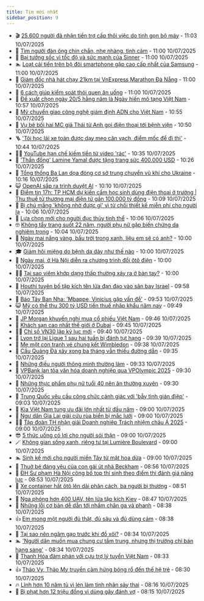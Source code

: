 ```yaml
---
title: Tim mới nhất
sidebar_position: 9
---
```


<!-- vnexpress-tin-moi-nhat:START -->
- 🎬 [25.600 người đã nhận tiền trợ cấp thôi việc do tinh gọn bộ máy](https://vnexpress.net/25-600-nguoi-da-nhan-tien-tro-cap-thoi-viec-do-tinh-gon-bo-may-4912627.html) - 11:03 10/07/2025
- 🐎 [Tìm người đàn ông chín chắn, nhẹ nhàng, tình cảm](https://vnexpress.net/tim-nguoi-dan-ong-chin-chan-nhe-nhang-tinh-cam-4912348.html) - 11:00 10/07/2025
- 🦍 [Bại tướng sốc vì tốc độ và sức mạnh của Sinner](https://vnexpress.net/bai-tuong-soc-vi-toc-do-va-suc-manh-cua-sinner-4912629.html) - 11:00 10/07/2025
- 🏊 [Loạt cải tiến trên bộ đôi smartphone gập cao cấp nhất của Samsung](https://vnexpress.net/loat-cai-tien-tren-bo-doi-smartphone-gap-cao-cap-nhat-cua-samsung-4912653.html) - 11:00 10/07/2025
- 🎊 [Giám đốc nhà hát chạy 21km tại VnExpress Marathon Đà Nẵng](https://vnexpress.net/giam-doc-nha-hat-chay-21km-tai-vnexpress-marathon-da-nang-4912423.html) - 11:00 10/07/2025
- 🎃 [6 cách giúp kiểm soát thói quen ăn uống](https://vnexpress.net/6-cach-giup-kiem-soat-thoi-quen-an-uong-4912366.html) - 11:00 10/07/2025
- 🧰 [Đề xuất chọn ngày 20/5 hằng năm là Ngày hiến mô tạng Việt Nam](https://vnexpress.net/de-xuat-chon-ngay-20-5-hang-nam-la-ngay-hien-mo-tang-viet-nam-4912641.html) - 10:57 10/07/2025
- 🔭 [Mỹ chuyển giao công nghệ giám định ADN cho Việt Nam](https://vnexpress.net/my-chuyen-giao-cong-nghe-giam-dinh-adn-cho-viet-nam-4912599.html) - 10:55 10/07/2025
- 🫶 [Vụ bê bối hai MC giả Thái tử Anh gọi điện thoại tới bệnh viện](https://vnexpress.net/vu-be-boi-hai-mc-gia-thai-tu-anh-goi-dien-thoai-toi-benh-vien-4912610.html) - 10:50 10/07/2025
- 🪜 [&#39;Tôi học lái xe toàn được dạy mẹo căn vạch, điểm mốc để đi thi&#39;](https://vnexpress.net/sat-hach-lai-xe-hoc-lai-oto-mat-bao-lau-hoc-lai-oto-o-dau-hoc-lai-hoc-lai-xe-oto-mat-bao-nhieu-tien-toi-hoc-lai-xe-toan-duoc-day-meo-can-vach-diem-moc-de-di-thi-4912549.html) - 10:44 10/07/2025
- 👨‍🏫 [YouTube hạn chế kiếm tiền từ video &#39;rác&#39;](https://vnexpress.net/youtube-han-che-kiem-tien-tu-video-rac-4912592.html) - 10:35 10/07/2025
- 🎊 [&#39;Thần đồng&#39; Lamine Yamal được tặng trang sức 400.000 USD](https://vnexpress.net/than-dong-lamine-yamal-duoc-tang-trang-suc-400-000-usd-4912643.html) - 10:26 10/07/2025
- 🎊 [Tổng thống Ba Lan dọa đóng cơ sở trung chuyển vũ khí cho Ukraine](https://vnexpress.net/tong-thong-ba-lan-doa-dong-co-so-trung-chuyen-vu-khi-cho-ukraine-4912588.html) - 10:16 10/07/2025
- 😺 [OpenAI sắp ra trình duyệt AI](https://vnexpress.net/openai-sap-ra-trinh-duyet-ai-4912392.html) - 10:10 10/07/2025
- 🐘 [Điểm tin 17h: TP HCM dự kiến cấm học sinh dùng điện thoại ở trường | Thu thuế từ thương mại điện tử gần 100.000 tỷ đồng](https://vnexpress.net/diem-tin-17h-tp-hcm-du-kien-cam-hoc-sinh-dung-dien-thoai-o-truong-thu-thue-tu-thuong-mai-dien-tu-gan-100-000-ty-dong-4912654.html) - 10:09 10/07/2025
- 🌁 [Bị chú mắng &#39;không nhờ được gì&#39; vì từ chối thiết kế miễn phí cho người lạ](https://vnexpress.net/thiet-ke-nha-ho-hang-nho-va-chu-ho-cau-vi-toi-khong-thiet-ke-nha-giup-dong-nghiep-cua-chu-4912528.html) - 10:06 10/07/2025
- 🐲 [Lựa chọn mới cho người đục thủy tinh thể](https://vnexpress.net/lua-chon-moi-cho-nguoi-duc-thuy-tinh-the-4912559.html) - 10:06 10/07/2025
- 🤓 [Không tẩy trang suốt 22 năm, người phụ nữ gặp biến chứng da nghiêm trọng](https://vnexpress.net/khong-tay-trang-suot-22-nam-nguoi-phu-nu-gap-bien-chung-da-nghiem-trong-4912636.html) - 10:04 10/07/2025
- 💪 [Ngày mai nắng vàng, bầu trời trong xanh, liệu em sẽ có anh?](https://vnexpress.net/ngay-mai-nang-vang-bau-troi-trong-xanh-lieu-em-se-co-anh-4912349.html) - 10:00 10/07/2025
- 🎓 [Giảm hôi miệng do bệnh dạ dày như thế nào](https://vnexpress.net/giam-hoi-mieng-do-benh-da-day-nhu-the-nao-4912596.html) - 10:00 10/07/2025
- 🫣 [Ngày mai, ở Hà Nội diễn ra chương trình đổi ôtô điện](https://vnexpress.net/ngay-mai-o-ha-noi-dien-ra-chuong-trinh-doi-oto-dien-4912562.html) - 10:00 10/07/2025
- 🧑‍💻 [Tại sao viêm khớp dạng thấp thường xảy ra ở bàn tay?](https://vnexpress.net/tai-sao-viem-khop-dang-thap-thuong-xay-ra-o-ban-tay-4912421.html) - 10:00 10/07/2025
- 🐲 [Houthi tuyên bố tập kích tên lửa đạn đạo vào sân bay Israel](https://vnexpress.net/houthi-tuyen-bo-tap-kich-ten-lua-dan-dao-vao-san-bay-israel-4912612.html) - 09:58 10/07/2025
- 🌝 [Báo Tây Ban Nha: &#39;Mbappe, Vinicius gặp vấn đề&#39;](https://vnexpress.net/bao-tay-ban-nha-mbappe-vinicius-gap-van-de-4912617.html) - 09:53 10/07/2025
- 😺 [Mỹ có thể thu 300 tỷ USD tiền thuế nhập khẩu năm nay](https://vnexpress.net/my-co-the-thu-300-ty-usd-tien-thue-nhap-khau-nam-nay-4912572.html) - 09:49 10/07/2025
- 🐎 [JP Morgan khuyến nghị mua cổ phiếu Việt Nam](https://vnexpress.net/jp-morgan-khuyen-nghi-mua-co-phieu-viet-nam-4912491.html) - 09:46 10/07/2025
- 🎡 [Khách sạn cao nhất thế giới ở Dubai](https://vnexpress.net/khach-san-cao-nhat-the-gioi-o-dubai-4912569.html) - 09:45 10/07/2025
- 👨‍🏫 [Chỉ số VN30 lập kỷ lục mới](https://vnexpress.net/chung-khoan-hom-nay-10-7-chi-so-vn30-len-muc-cao-nhat-lich-su-4912587.html) - 09:40 10/07/2025
- 🦆 [Lyon trở lại Ligue 1 sau hai tuần bị đánh tụt hạng](https://vnexpress.net/lyon-tro-lai-ligue-1-sau-hai-tuan-bi-danh-tut-hang-4912560.html) - 09:39 10/07/2025
- 🚦 [Mẹ một con tranh vé chung kết Wimbledon](https://vnexpress.net/me-mot-con-tranh-ve-chung-ket-wimbledon-4912616.html) - 09:38 10/07/2025
- 💫 [Cầu Quảng Đà xây xong ba tháng vẫn thiếu đường dẫn](https://vnexpress.net/cau-quang-da-xay-xong-ba-thang-van-thieu-duong-dan-4912558.html) - 09:35 10/07/2025
- 🎉 [Những điều người thông minh thường làm](https://vnexpress.net/nhung-dieu-nguoi-thong-minh-thuong-lam-4912511.html) - 09:33 10/07/2025
- 🌋 [VPBank lan tỏa văn hóa doanh nghiệp qua VPOlympic 2025](https://vnexpress.net/vpbank-lan-toa-van-hoa-doanh-nghiep-qua-vpolympic-2025-4912514.html) - 09:30 10/07/2025
- 🤖 [Những thực phẩm phụ nữ tuổi 40 nên ăn thường xuyên](https://vnexpress.net/nhung-thuc-pham-phu-nu-tuoi-40-nen-an-thuong-xuyen-4912442.html) - 09:30 10/07/2025
- 🦏 [Trung Quốc yêu cầu công chức cảnh giác với &#39;bẫy tình gián điệp&#39;](https://vnexpress.net/trung-quoc-yeu-cau-cong-chuc-canh-giac-voi-bay-tinh-gian-diep-4912551.html) - 09:03 10/07/2025
- 🦩 [Kia Việt Nam tung ưu đãi lớn nhất từ đầu năm](https://vnexpress.net/kia-viet-nam-tung-uu-dai-lon-nhat-tu-dau-nam-4912614.html) - 09:00 10/07/2025
- 👺 [Ngư dân Gia Lai giải cứu rùa biển bị mắc lưới](https://vnexpress.net/ngu-dan-gia-lai-giai-cuu-rua-bien-bi-mac-luoi-4912547.html) - 09:00 10/07/2025
- 🧑‍🏫 [Tập đoàn TH nhận giải Doanh nghiệp Trách nhiệm châu Á 2025](https://vnexpress.net/tap-doan-th-nhan-giai-doanh-nghiep-trach-nhiem-chau-a-2025-4912504.html) - 09:00 10/07/2025
- 😎 [5 thức uống có lợi cho người sỏi thận](https://vnexpress.net/5-thuc-uong-co-loi-cho-nguoi-soi-than-4912500.html) - 09:00 10/07/2025
- 🪄 [Không gian sống xanh, riêng tư tại Lumière Boulevard](https://vnexpress.net/khong-gian-song-xanh-rieng-tu-tai-lumiere-boulevard-4912370.html) - 09:00 10/07/2025
- 🏊 [Sinh kế mới cho người miền Tây từ mật hoa dừa](https://vnexpress.net/sinh-ke-moi-cho-nguoi-mien-tay-tu-mat-hoa-dua-4911749.html) - 09:00 10/07/2025
- 💃 [Thuở bé đáng yêu của con gái út nhà Beckham](https://vnexpress.net/thuo-be-dang-yeu-cua-con-gai-ut-nha-beckham-4912494.html) - 08:56 10/07/2025
- 🦆 [ĐH Sư phạm Hà Nội công bố top thí sinh theo điểm thi đánh giá năng lực](https://vnexpress.net/dh-su-pham-ha-noi-cong-bo-top-thi-sinh-theo-diem-thi-danh-gia-nang-luc-4912451.html) - 08:53 10/07/2025
- 🎊 [Xe container hất ôtô lên dải phân cách, ba người bị thương](https://vnexpress.net/xe-container-hat-oto-len-dai-phan-cach-ba-nguoi-bi-thuong-4912561.html) - 08:51 10/07/2025
- 👺 [Nga phóng hơn 400 UAV, tên lửa tập kích Kiev](https://vnexpress.net/nga-phong-hon-400-uav-ten-lua-tap-kich-kiev-4912401.html) - 08:47 10/07/2025
- 🎡 [Những lỗi cơ bản dễ dẫn tới nhầm chân ga và phanh](https://vnexpress.net/nhung-loi-co-ban-de-dan-toi-nham-chan-ga-va-phanh-4912476.html) - 08:38 10/07/2025
- 👍 [Em mong một người đủ thật, đủ sâu và đủ dũng cảm](https://vnexpress.net/em-mong-mot-nguoi-du-that-du-sau-va-du-dung-cam-4912350.html) - 08:38 10/07/2025
- 🐎 [Tại sao nên ngâm gạo trước khi đồ xôi?](https://vnexpress.net/tai-sao-nen-ngam-gao-truoc-khi-do-xoi-4912422.html) - 08:34 10/07/2025
- 🏊 [&#39;Người dân muốn mua chung cư tầm trung, nhưng thị trường chỉ bán hạng sang&#39;](https://vnexpress.net/nguoi-dan-muon-mua-chung-cu-tam-trung-nhung-thi-truong-chi-ban-hang-sang-4912307.html) - 08:34 10/07/2025
- 🦩 [Thanh Hóa đàm phán với cựu trợ lý tuyển Việt Nam](https://vnexpress.net/thanh-hoa-dam-phan-voi-cuu-tro-ly-tuyen-viet-nam-4912557.html) - 08:33 10/07/2025
- 👍 [Thảo Vy, Thảo My truyền cảm hứng bóng rổ đến thế hệ trẻ](https://vnexpress.net/thao-vy-thao-my-truyen-cam-hung-bong-ro-den-the-he-tre-4912541.html) - 08:30 10/07/2025
- 🔥 [Lĩnh hơn 10 năm tù vì lén làm tình nhân sảy thai](https://vnexpress.net/linh-hon-10-nam-tu-vi-len-lam-tinh-nhan-say-thai-4912425.html) - 08:16 10/07/2025
- 💄 [Bị phạt hơn 12 triệu đồng vì dùng gậy đánh vợ](https://vnexpress.net/bi-phat-hon-12-trieu-dong-vi-dung-gay-danh-vo-4912529.html) - 08:15 10/07/2025<!-- vnexpress-tin-moi-nhat:END -->
